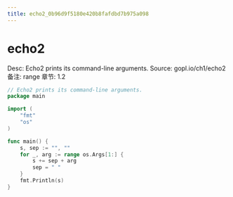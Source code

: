 ```yaml
---
title: echo2_0b96d9f5180e420b8fafdbd7b975a098
---
```


# echo2

Desc: Echo2 prints its command-line arguments.
Source: gopl.io/ch1/echo2
备注: range
章节: 1.2

```go
// Echo2 prints its command-line arguments.
package main

import (
	"fmt"
	"os"
)

func main() {
	s, sep := "", ""
	for _, arg := range os.Args[1:] {
		s += sep + arg
		sep = " "
	}
	fmt.Println(s)
}
```